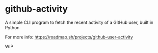 # github-activity
A simple CLI program to fetch the recent activity of a GitHub user, built in Python

For more info: https://roadmap.sh/projects/github-user-activity

WIP